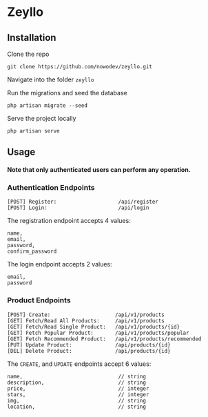 <p align="center">

# Zeyllo

</p>

## Installation

Clone the repo

    git clone https://github.com/nowodev/zeyllo.git

Navigate into the folder `zeyllo`

Run the migrations and seed the database

    php artisan migrate --seed

Serve the project locally

    php artisan serve

## Usage

#### Note that only authenticated users can perform any operation.

### Authentication Endpoints

    [POST] Register:                    /api/register
    [POST] Login:                       /api/login

The registration endpoint accepts 4 values:

    name,
    email,
    password,
    confirm_password

The login endpoint accepts 2 values:

    email, 
    password

### Product Endpoints

    [POST] Create:                     /api/v1/products
    [GET] Fetch/Read All Products:     /api/v1/products
    [GET] Fetch/Read Single Product:   /api/v1/products/{id}
    [GET] Fetch Popular Product:       /api/v1/products/popular
    [GET] Fetch Recommended Product:   /api/v1/products/recommended
    [PUT] Update Product:              /api/products/{id}
    [DEL] Delete Product:              /api/products/{id}


The `CREATE`, and `UPDATE` endpoints accept 6 values:

    name,                               // string
    description,                        // string
    price,                              // integer
    stars,                              // integer
    img,                                // string
    location,                           // string
